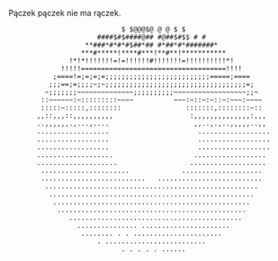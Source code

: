 Pączek pączek nie ma rączek.



                                $ $@@@$@ @ @ $ $
                          ####$#$####@## #@##$#$$ # #
                       **###*#*#*#$##*## #*##*#*#######*
                      ***#*****!****#***!**#**!***********
                   !*!*!!!!!!!=!=!!!!!!#!!!!!!!=!!!!!!!!!!*!
                 !!!!!====================================!!!!
               ;====!=;=;=;=;;;;;;;;;;;;;;;;;;;;;;;;;;=====;====
              ;;;==;=;;;;~;~;;;;;;;;;;;;;;;;;;;;;;;;;;;;;;;;;;;=;
             ~;;;;;;;~~~~~~~~~~~~~~;;;;;;;;;;~~~~~~~~~~~~~~~~~~;;~
            ::~~~~~~:~:::::::::~~~~          ~~~:~::~:~::~:~~~:~~~~
            :::::~:::::,::::::::                :::::::,::::::::~::
           ,,::,,,::,,,,,,,,,,                   :,,,,,,,,,,,,,,:,,,
           ..,,,,,,.,...,....                     ,,..,.,..,,,,,..,,
           ..................                      ..................
           ..................                      ..................
           ..................                      ..................
           ...................                    ..................
           ....................                  ...................
            ......................             ....................
            ..........................   ..........................
             .....................................................
              ...................................................
               .................................................
                ...............................................
                   ...........................................
                     ............... ......................
                      ........ . . ......................
                          . .........................
                                . . . . . ......
